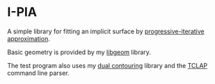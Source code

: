 # I-PIA

A simple library for fitting an implicit surface by
[progressive-iterative approximation](http://doi.org/10.1016/j.cagd.2020.101817).

Basic geometry is provided by my [libgeom](http://github.com/salvipeter/libgeom/) library.

The test program also uses my [dual contouring](http://github.com/salvipeter/dual-contouring/)
library and the [TCLAP](http://tclap.sourceforge.net/) command line parser.
